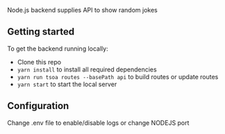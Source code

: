 Node.js backend supplies API to show random jokes

## Getting started

To get the backend running locally:

- Clone this repo
- `yarn install` to install all required dependencies
- `yarn run tsoa routes --basePath api` to build routes or update routes
- `yarn start` to start the local server

## Configuration

Change .env file to enable/disable logs or change NODEJS port